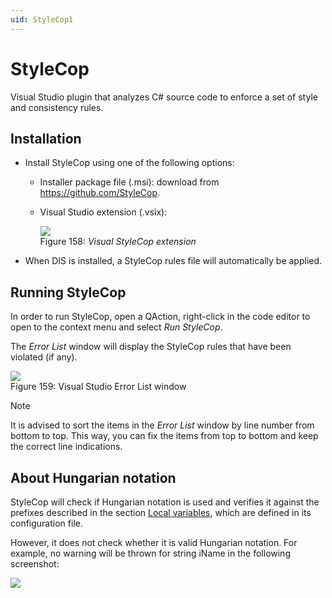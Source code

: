```yaml
---
uid: StyleCop1
---
```


# StyleCop

Visual Studio plugin that analyzes C# source code to enforce a set of style and consistency rules.

## Installation

- Install StyleCop using one of the following options:

    - Installer package file (.msi): download from <https://github.com/StyleCop>.

    - Visual Studio extension (.vsix):

		![](~/develop/images/stylecop_vsix.png)
		<br>Figure 158: *Visual StyleCop extension*

- When DIS is installed, a StyleCop rules file will automatically be applied.

## Running StyleCop

In order to run StyleCop, open a QAction, right-click in the code editor to open to the context menu and select *Run StyleCop*.

The *Error List* window will display the StyleCop rules that have been violated (if any).

![](~/develop/images/StyleCop.png)
<br>Figure 159: Visual Studio Error List window

> [!NOTE]
> It is advised to sort the items in the *Error List* window by line number from bottom to top. This way, you can fix the items from top to bottom and keep the correct line indications.

## About Hungarian notation

StyleCop will check if Hungarian notation is used and verifies it against the prefixes described in the section [Local variables](xref:Local_variables), which are defined in its configuration file.

However, it does not check whether it is valid Hungarian notation. For example, no warning will be thrown for string iName in the following screenshot:

![](~/develop/images/Stylecop_hungarian.png)
